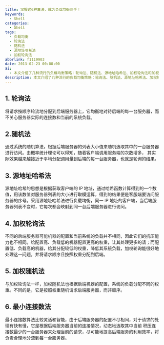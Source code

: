 ```yaml
---
title: 掌握这6种算法，成为负载均衡高手！
keywords:
  - Shell
categories:
  - Shell
tags:
  - 负载均衡
  - 轮询法
  - 随机法
  - 源地址哈希法
  - 加权轮询法
abbrlink: f1119903
date: 2013-02-23 00:00:00
ai:
  - 本文介绍了几种流行的负载均衡策略：轮询法、随机法、源地址哈希法、加权轮询法和加权随机法以及最小连接数法。它们分别通过不同的算法分配请求到后端服务器，以实现资源的合理利用并提高服务效率。
description: 本文介绍了几种流行的负载均衡策略：轮询法、随机法、源地址哈希法、加权轮询法和加权随机法以及最小连接数法。它们分别通过不同的算法分配请求到后端服务器，以实现资源的合理利用并提高服务效率。
---
```


## 1. 轮询法

将请求按顺序轮流地分配到后端服务器上，它均衡地对待后端的每一台服务器，而不关心服务器实际的连接数和当前的系统负载。

## 2.随机法

通过系统的随机算法，根据后端服务器的列表大小值来随机选取其中的一台服务器进行访问。由概率统计理论可以得知，随着客户端调用服务端的次数增多，
其实际效果越来越接近于平均分配调用量到后端的每一台服务器，也就是轮询的结果。

## 3. 源地址哈希法

源地址哈希的思想是根据获取客户端的 IP 地址，通过哈希函数计算得到的一个数值，用该数值对服务器列表的大小进行取模运算，得到的结果便是客服端要访问服务器的序号。采用源地址哈希法进行负载均衡，同一 IP 地址的客户端，当后端服务器列表不变时，它每次都会映射到同一台后端服务器进行访问。

## 4. 加权轮询法

不同的后端服务器可能机器的配置和当前系统的负载并不相同，因此它们的抗压能力也不相同。给配置高、负载低的机器配置更高的权重，让其处理更多的请；而配置低、负载高的机器，给其分配较低的权重，降低其系统负载，加权轮询能很好地处理这一问题，并将请求顺序且按照权重分配到后端。

## 5. 加权随机法

与加权轮询法一样，加权随机法也根据后端机器的配置，系统的负载分配不同的权重。不同的是，它是按照权重随机请求后端服务器，而非顺序。

## 6. 最小连接数法

最小连接数算法比较灵活和智能，由于后端服务器的配置不尽相同，对于请求的处理有快有慢，它是根据后端服务器当前的连接情况，动态地选取其中当前
积压连接数最少的一台服务器来处理当前的请求，尽可能地提高后端服务的利用效率，将负责合理地分流到每一台服务器。
